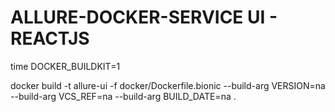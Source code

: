 # ALLURE-DOCKER-SERVICE UI - REACTJS

time DOCKER_BUILDKIT=1

docker build -t allure-ui -f docker/Dockerfile.bionic --build-arg VERSION=na --build-arg VCS_REF=na --build-arg BUILD_DATE=na .


